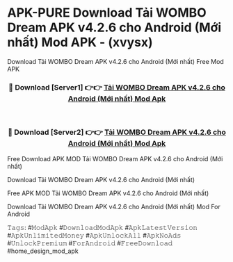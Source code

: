 # APK-PURE Download Tải WOMBO Dream APK v4.2.6 cho Android (Mới nhất) Mod APK - (xvysx)
Download Tải WOMBO Dream APK v4.2.6 cho Android (Mới nhất) Free Mod APK

<div align="center">
<h3>🔴 Download [Server1] 👉👉 <a href="https://apk-comot.site?title=Tải_WOMBO_Dream_APK_v4.2.6_cho_Android_(Mới_nhất)">Tải WOMBO Dream APK v4.2.6 cho Android (Mới nhất) Mod Apk</a></h3><br>

<h3>🔴 Download [Server2] 👉👉 <a href="https://apk-comot.site?title=Tải_WOMBO_Dream_APK_v4.2.6_cho_Android_(Mới_nhất)">Tải WOMBO Dream APK v4.2.6 cho Android (Mới nhất) Mod Apk</a></h3>
</div>


Free Download APK MOD Tải WOMBO Dream APK v4.2.6 cho Android (Mới nhất)

Download Tải WOMBO Dream APK v4.2.6 cho Android (Mới nhất) 

Free APK MOD Tải WOMBO Dream APK v4.2.6 cho Android (Mới nhất) 

Download Tải WOMBO Dream APK v4.2.6 cho Android (Mới nhất) Mod For Android

𝚃𝚊𝚐𝚜: #𝙼𝚘𝚍𝙰𝚙𝚔 #𝙳𝚘𝚠𝚗𝚕𝚘𝚊𝚍𝙼𝚘𝚍𝙰𝚙𝚔 #𝙰𝚙𝚔𝙻𝚊𝚝𝚎𝚜𝚝𝚅𝚎𝚛𝚜𝚒𝚘𝚗 #𝙰𝚙𝚔𝚄𝚗𝚕𝚒𝚖𝚒𝚝𝚎𝚍𝙼𝚘𝚗𝚎𝚢 #𝙰𝚙𝚔𝚄𝚗𝚕𝚘𝚌𝚔𝙰𝚕𝚕 #𝙰𝚙𝚔𝙽𝚘𝙰𝚍𝚜 #𝚄𝚗𝚕𝚘𝚌𝚔𝙿𝚛𝚎𝚖𝚒𝚞𝚖 #𝙵𝚘𝚛𝙰𝚗𝚍𝚛𝚘𝚒𝚍 #𝙵𝚛𝚎𝚎𝙳𝚘𝚠𝚗𝚕𝚘𝚊𝚍 #home_design_mod_apk